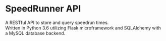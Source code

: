 # SpeedRunner API
A RESTful API to store and query speedrun times.\
Written in Python 3.6 utilizing Flask microframework and SQLAlchemy with a MySQL database backend.